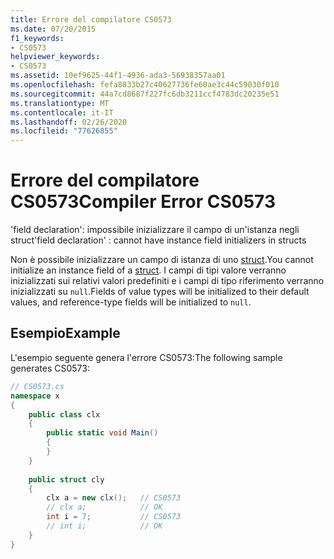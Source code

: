 ```yaml
---
title: Errore del compilatore CS0573
ms.date: 07/20/2015
f1_keywords:
- CS0573
helpviewer_keywords:
- CS0573
ms.assetid: 10ef9625-44f1-4936-ada3-56938357aa01
ms.openlocfilehash: fefa8833b27c40627736fe60ae3c44c59030f010
ms.sourcegitcommit: 44a7cd8687f227fc6db3211ccf4783dc20235e51
ms.translationtype: MT
ms.contentlocale: it-IT
ms.lasthandoff: 02/26/2020
ms.locfileid: "77626855"
---
```

# <a name="compiler-error-cs0573"></a><span data-ttu-id="e8e8a-102">Errore del compilatore CS0573</span><span class="sxs-lookup"><span data-stu-id="e8e8a-102">Compiler Error CS0573</span></span>
<span data-ttu-id="e8e8a-103">'field declaration': impossibile inizializzare il campo di un'istanza negli struct</span><span class="sxs-lookup"><span data-stu-id="e8e8a-103">'field declaration' : cannot have instance field initializers in structs</span></span>  
  
 <span data-ttu-id="e8e8a-104">Non è possibile inizializzare un campo di istanza di uno [struct](../language-reference/builtin-types/struct.md).</span><span class="sxs-lookup"><span data-stu-id="e8e8a-104">You cannot initialize an instance field of a [struct](../language-reference/builtin-types/struct.md).</span></span> <span data-ttu-id="e8e8a-105">I campi di tipi valore verranno inizializzati sui relativi valori predefiniti e i campi di tipo riferimento verranno inizializzati su `null`.</span><span class="sxs-lookup"><span data-stu-id="e8e8a-105">Fields of value types will be initialized to their default values, and reference-type fields will be initialized to `null`.</span></span>  
  
## <a name="example"></a><span data-ttu-id="e8e8a-106">Esempio</span><span class="sxs-lookup"><span data-stu-id="e8e8a-106">Example</span></span>  
 <span data-ttu-id="e8e8a-107">L'esempio seguente genera l'errore CS0573:</span><span class="sxs-lookup"><span data-stu-id="e8e8a-107">The following sample generates CS0573:</span></span>  
  
```csharp  
// CS0573.cs  
namespace x  
{  
    public class clx  
    {  
        public static void Main()  
        {  
        }  
    }  
  
    public struct cly  
    {  
        clx a = new clx();   // CS0573  
        // clx a;            // OK  
        int i = 7;           // CS0573  
        // int i;            // OK  
    }  
}  
```
